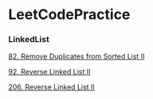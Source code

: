 # LeetCodePractice

### LinkedList

[82. Remove Duplicates from Sorted List II](LinkedList/82%20Remove%20Duplicates%20from%20Sorted%20List%20II%20.md)

[92. Reverse Linked List II](LinkedList/92%20Reverse%20Linked%20List%20II%20.md)

[206. Reverse Linked List II](LinkedList/206%20Reverse%20Linked%20List%20.md)